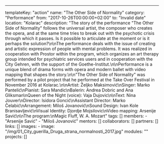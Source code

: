 ---
  templateKey: "action"
  name: "The Other Side of Normality"
  category: "Performance"
  from: "2017-10-26T00:00:00+02:00"
  to: "Invalid date"
  location: "Kolarac"
  description: "The story of the performance \"The Other Side of Normality\" follows the universal artist, the composer who creates the opera, and at the same time tries to break out with the psychotic crisis through which it passes. Is it possible to articulate at the moment or is it perhaps the solution?\n\nThe performance deals with the issue of creating and artistic expression of people with mental problems. It was realized in cooperation with Prostor within the program, which organizes an art therapy group intended for psychiatric services users and in cooperation with the City Gehren, with the support of the Goethe-Institut.\n\nPerformance is a unique blend of drama forms with opera and modern ballet with video mapping that shapes the story.\n\n\"The Other Side of Normality\" was performed by a pilot project that he performed at the Take Over Festival in November 2016 at Kolarac.\n\nArtist: Željko Maksimović\nSinger: Marko Pantelić\nPianist: Sara Mandic\nBalerin: Andrea Dobric and Ana Gliksman\nQueen of the Night (voice): Vaja Dujovic\n\nText: Nina Jouver\nDirector: Isidora Goncić\nAssistant Director: Marko Čelabić\nArrangement: Miloš Jovanović\nSound Design: Ivan Kole Branisavljević\nVisual Identity: Djordje Mojsilovic\nVideo mapping: Arsenije Savić\n\nThe program:\nMagic Fluff, W. A. ​​Mozart"
  tags: []
  members: 
    - "Arsenije Savić"
    - "Miloš Jovanović"
  mentors: []
  collaborators: []
  partners: []
  links: []
  images: 
    - 
      image: "/img/01_City_guerilla_Druga_strana_normalnosti_2017.jpg"
  modules: ""
  projects: []
